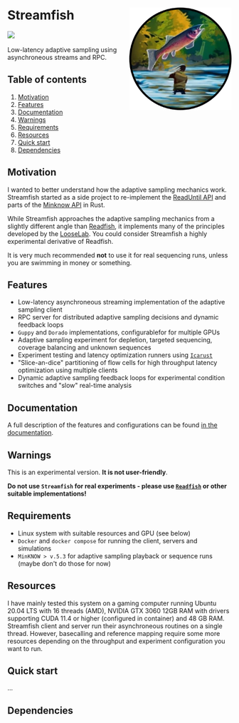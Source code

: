 # Streamfish <a href='https://github.com/esteinig'><img src='docs/logo.png' align="right" height="230" alt="Salmon body-slamming fisherman" /></a>

![](https://img.shields.io/badge/version-0.1.0-black.svg)

Low-latency adaptive sampling using asynchroneous streams and RPC.




## Table of contents

1. [Motivation]()
2. [Features]()
3. [Documentation]()
4. [Warnings]()
5. [Requirements]()
6. [Resources]()
7. [Quick start]()
8. [Dependencies]()

## Motivation

I wanted to better understand how the adaptive sampling mechanics work. Streamfish started as a side project to re-implement the [ReadUntil API](https://github.com/nanoporetech/read_until_api) and parts of the [Minknow API](https://github.com/nanoporetech/minknow_api/tree/master/proto/minknow_api) in Rust.

While Streamfish approaches the adaptive sampling mechanics from a slightly different angle than [Readfish](https://github.com/LooseLab/Readfish), it implements many of the principles developed by the [LooseLab](https://github.com/LooseLab). You could consider Streamfish a highly experimental derivative of Readfish.

It is very much recommended **not** to use it for real sequencing runs, unless you are swimming in money or something.

## Features

* Low-latency asynchroneous streaming implementation of the adaptive sampling client
* RPC server for distributed adaptive sampling decisions and dynamic feedback loops
* `Guppy` and `Dorado` implementations, configurablefor for multiple GPUs
* Adaptive sampling experiment for depletion, targeted sequencing, coverage balancing and unknown sequences
* Experiment testing and latency optimization runners using [`Icarust`](https://github.com/LooseLab/Icarust)
* "Slice-an-dice" partitioning of flow cells for high throughput latency optimization using multiple clients
* Dynamic adaptive sampling feedback loops for experimental condition switches and "slow" real-time analysis

## Documentation

A full description of the features and configurations can be found [in the documentation]().

## Warnings

This is an experimental version. **It is not user-friendly**.

**Do not use `Streamfish` for real experiments - please use [`Readfish`](https://github.com/LooseLab/readfish) or other suitable implementations!**

## Requirements

* Linux system with suitable resources and GPU (see below)
* `Docker` and `docker compose` for running the client, servers and simulations
* `MinKNOW > v.5.3` for adaptive sampling playback or sequence runs (maybe don't do those for now)

## Resources

I have mainly tested this system on a gaming computer running Ubuntu 20.04 LTS with 16 threads (AMD), NVIDIA GTX 3060 12GB RAM with drivers supporting CUDA 11.4 or higher (configured in container) and 48 GB RAM. Streamfish client and server run their asynchroneous routines on a single thread. However, basecalling and reference mapping require some more resources depending on the throughput and experiment configuration you want to run.

## Quick start

...

## Dependencies
